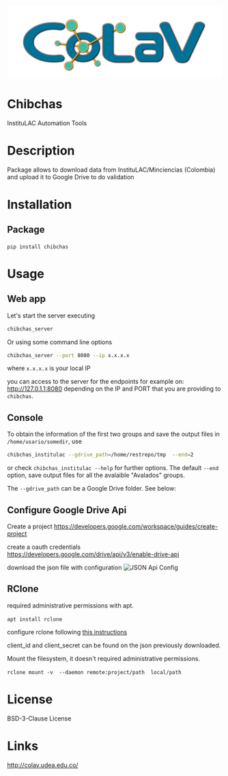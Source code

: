 <center><img src="https://raw.githubusercontent.com/colav/colav.github.io/master/img/Logo.png"/></center>

# Chibchas
InstituLAC Automation Tools

# Description
Package allows to download data from InstituLAC/Minciencias (Colombia) and upload it to Google Drive to do validation

# Installation

## Package
`pip install chibchas`

# Usage
## Web app
Let's start the server executing
```.sh
chibchas_server
```
Or using some command line options
```.sh
chibchas_server --port 8080 --ip x.x.x.x
```

where `x.x.x.x` is your local IP

you can access to the server for the endpoints for example on: http://127.0.1.1:8080
depending on the IP and PORT that you are providing to `chibchas`.

## Console
To obtain the information of the first two groups and save the output files in `/home/usario/somedir`, use
```bash
chibchas_institulac --gdrive_path=/home/restrepo/tmp  --end=2
```
or check `chibchas_institulac --help` for further options. The default `--end` option, save output files for all the avalaible "Avalados" groups.

The `--gdrive_path` can be a Google Drive folder. See below:

## Configure Google Drive Api
Create a project https://developers.google.com/workspace/guides/create-project

create a oauth credentials https://developers.google.com/drive/api/v3/enable-drive-api

download the json file with configuration
![JSON Api Config](img/apijson.png?raw=true "Download json with credentials")


## RClone
required administrative permissions with apt.

`apt install rclone`


configure rclone following [this instructions](https://rclone.org/drive/) 

client_id and client_secret can be found on the json previously downloaded.

Mount the filesystem, it doesn't required administrative permissions.

`
 rclone mount -v  --daemon remote:project/path  local/path
`


# License
BSD-3-Clause License 

# Links
http://colav.udea.edu.co/




